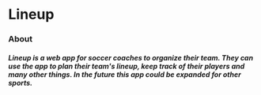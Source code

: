 # Lineup

### About

##### Lineup is a web app for soccer coaches to organize their team. They can use the app to plan their team's lineup, keep track of their players and many other things. In the future this app could be expanded for other sports.
